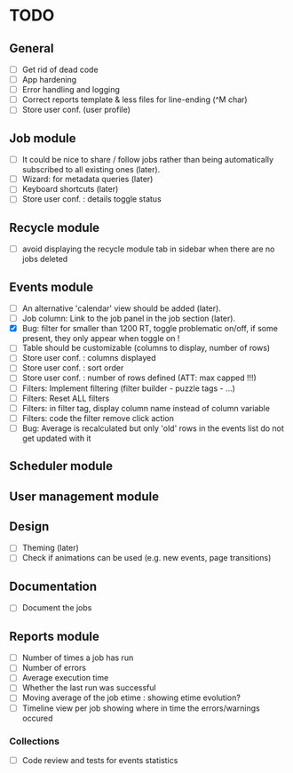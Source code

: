 # TODO

## General
- [ ] Get rid of dead code
- [ ] App hardening
- [ ] Error handling and logging
- [ ] Correct reports template & less files for line-ending (^M char)
- [ ] Store user conf. (user profile)

## Job module
- [ ] It could be nice to share / follow jobs rather than being automatically subscribed to all existing ones (later).
- [ ] Wizard: for metadata queries (later)
- [ ] Keyboard shortcuts (later)
- [ ] Store user conf. : details toggle status

## Recycle module
- [ ] avoid displaying the recycle module tab in sidebar when there are no jobs deleted

## Events module
- [ ] An alternative 'calendar' view should be added (later).
- [ ] Job column: Link to the job panel in the job section (later).
- [x] Bug: filter for smaller than 1200 RT, toggle problematic on/off, if some present, they only appear when toggle on !
- [ ] Table should be customizable (columns to display, number of rows)
- [ ] Store user conf. : columns displayed
- [ ] Store user conf. : sort order
- [ ] Store user conf. : number of rows defined (ATT: max capped !!!) 
- [ ] Filters: Implement filtering (filter builder - puzzle tags - ...)
- [ ] Filters: Reset ALL filters 
- [ ] Filters: in filter tag, display column name instead of column variable
- [ ] Filters: code the filter remove click action
- [ ] Bug: Average is recalculated but only 'old' rows in the events list do not get updated with it

## Scheduler module

## User management module

## Design
- [ ] Theming (later)
- [ ] Check if animations can be used (e.g. new events, page transitions)

## Documentation
- [ ] Document the jobs

## Reports module
- [ ] Number of times a job has run
- [ ] Number of errors
- [ ] Average execution time
- [ ] Whether the last run was successful
- [ ] Moving average of the job etime : showing etime evolution?
- [ ] Timeline view per job showing where in time the errors/warnings occured

### Collections
- [ ] Code review and tests for events statistics
